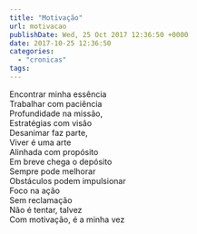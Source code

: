 ```yaml
---
title: "Motivação"
url: motivacao
publishDate: Wed, 25 Oct 2017 12:36:50 +0000
date: 2017-10-25 12:36:50
categories: 
  - "cronicas"
tags: 
---
```

<div>Encontrar minha essência</div>
<div>Trabalhar com paciência</div>
<div>Profundidade na missão,</div>
<div>Estratégias com visão</div>
<div>Desanimar faz parte,</div>
<div>Viver é uma arte</div>
<div>Alinhada com propósito</div>
<div>Em breve chega o depósito</div>
<div>Sempre pode melhorar</div>
<div>Obstáculos podem impulsionar</div>
<div>Foco na ação</div>
<div>Sem reclamação</div>
<div>Não é tentar, talvez</div>
<div>Com motivação, é a minha vez</div>
<div></div>
